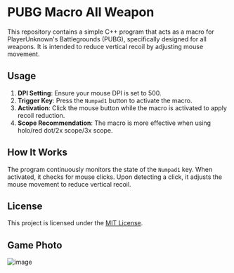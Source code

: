 # PUBG Macro All Weapon

This repository contains a simple C++ program that acts as a macro for PlayerUnknown's Battlegrounds (PUBG), specifically designed for all weapons. It is intended to reduce vertical recoil by adjusting mouse movement. 

## Usage

1. **DPI Setting**: Ensure your mouse DPI is set to 500.
2. **Trigger Key**: Press the `Numpad1` button to activate the macro.
3. **Activation**: Click the mouse button while the macro is activated to apply recoil reduction.
4. **Scope Recommendation**: The macro is more effective when using holo/red dot/2x scope/3x scope.

## How It Works

The program continuously monitors the state of the `Numpad1` key. When activated, it checks for mouse clicks. Upon detecting a click, it adjusts the mouse movement to reduce vertical recoil.

## License

This project is licensed under the [MIT License](LICENSE).

## Game Photo

![image](https://github.com/ReFo0/pubgrecoil/assets/77904942/4ed17c70-9c0e-4b8d-bbb6-2dd4aaa7b304)
